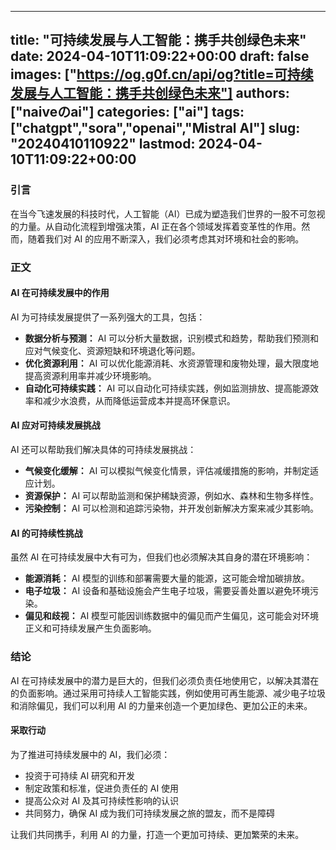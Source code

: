 
---
title: "可持续发展与人工智能：携手共创绿色未来"
date: 2024-04-10T11:09:22+00:00
draft: false
images: ["https://og.g0f.cn/api/og?title=可持续发展与人工智能：携手共创绿色未来"]
authors: ["naiveのai"]
categories: ["ai"]
tags: ["chatgpt","sora","openai","Mistral AI"]
slug: "20240410110922"
lastmod: 2024-04-10T11:09:22+00:00
---
### 引言

在当今飞速发展的科技时代，人工智能（AI）已成为塑造我们世界的一股不可忽视的力量。从自动化流程到增强决策，AI 正在各个领域发挥着变革性的作用。然而，随着我们对 AI 的应用不断深入，我们必须考虑其对环境和社会的影响。

### 正文

#### AI 在可持续发展中的作用

AI 为可持续发展提供了一系列强大的工具，包括：

- **数据分析与预测：** AI 可以分析大量数据，识别模式和趋势，帮助我们预测和应对气候变化、资源短缺和环境退化等问题。
- **优化资源利用：** AI 可以优化能源消耗、水资源管理和废物处理，最大限度地提高资源利用率并减少环境影响。
- **自动化可持续实践：** AI 可以自动化可持续实践，例如监测排放、提高能源效率和减少水浪费，从而降低运营成本并提高环保意识。

#### AI 应对可持续发展挑战

AI 还可以帮助我们解决具体的可持续发展挑战：

- **气候变化缓解：** AI 可以模拟气候变化情景，评估减缓措施的影响，并制定适应计划。
- **资源保护：** AI 可以帮助监测和保护稀缺资源，例如水、森林和生物多样性。
- **污染控制：** AI 可以检测和追踪污染物，并开发创新解决方案来减少其影响。

#### AI 的可持续性挑战

虽然 AI 在可持续发展中大有可为，但我们也必须解决其自身的潜在环境影响：

- **能源消耗：** AI 模型的训练和部署需要大量的能源，这可能会增加碳排放。
- **电子垃圾：** AI 设备和基础设施会产生电子垃圾，需要妥善处置以避免环境污染。
- **偏见和歧视：** AI 模型可能因训练数据中的偏见而产生偏见，这可能会对环境正义和可持续发展产生负面影响。

### 结论

AI 在可持续发展中的潜力是巨大的，但我们必须负责任地使用它，以解决其潜在的负面影响。通过采用可持续人工智能实践，例如使用可再生能源、减少电子垃圾和消除偏见，我们可以利用 AI 的力量来创造一个更加绿色、更加公正的未来。

#### 采取行动

为了推进可持续发展中的 AI，我们必须：

- 投资于可持续 AI 研究和开发
- 制定政策和标准，促进负责任的 AI 使用
- 提高公众对 AI 及其可持续性影响的认识
- 共同努力，确保 AI 成为我们可持续发展之旅的盟友，而不是障碍

让我们共同携手，利用 AI 的力量，打造一个更加可持续、更加繁荣的未来。